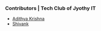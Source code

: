 ### Contributors | Tech Club of Jyothy IT

- [Adithya Krishna](https://linkedin.com/in/adiiikris)
- [Shivank](https://www.youtube.com/)
